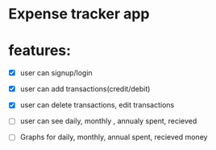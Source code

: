 # Expense tracker app

# features:

- [x] user can signup/login

- [x] user can add transactions(credit/debit)

- [x] user can delete transactions, edit transactions

- [ ] user can see daily, monthly , annualy spent, recieved

- [ ] Graphs for daily, monthly, annual spent, recieved money
